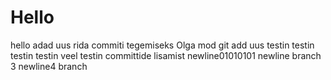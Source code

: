 # Hello
hello
adad
uus rida commiti tegemiseks Olga mod
git add 
uus
testin testin testin
testin veel
testin committide lisamist
newline01010101
newline branch 3
newline4 branch